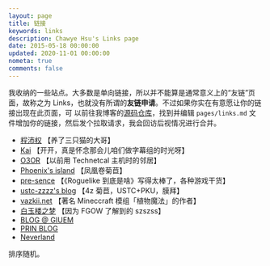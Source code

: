 ```yaml
---
layout: page
title: 链接
keywords: links
description: Chawye Hsu's Links page
date: 2015-05-18 00:00:00
updated: 2020-11-01 00:00:00
nometa: true
comments: false
---
```


我收纳的一些站点。大多数是单向链接，所以并不能算是通常意义上的“友链”页面，故称之为
Links，也就没有所谓的**友链申请**。不过如果你实在有意愿让你的链接出现在此页面，可
以前往我博客的[源码仓库](https://github.com/chawyehsu/blog.ziroo.top)，找到并编辑
`pages/links.md` 文件增加你的链接，然后发个拉取请求，我会回访后视情况进行合并。

 - [程沛权](https://chengpeiquan.com) 【养了三只猫的大哥】
 - [Kai](https://kclu.net) 【开开，真是怀念那会儿咱们做字幕组的时光呀】
 - [O3OR](http://o3or.com) 【以前用 Technetcal 主机时的邻居】
 - [Phoenix's island](https://blog.phoenixlzx.com) 【凤凰卷菊苣】
 - [pre-sence](http://pre-sence.com) 【《Roguelike 到底是啥》写得太棒了，各种游戏干货】
 - [ustc-zzzz's blog](http://blog.ustc-zzzz.net) 【4z 菊苣，USTC+PKU，膜拜】
 - [vazkii.net](https://vazkii.net) 【著名 Mineccraft 模组「植物魔法」的作者】
 - [白玉楼之梦](http://blog.hakugyokurou.net) 【因为 FGOW 了解到的 szszss】
 - [BLOG @ GIUEM](https://www.giuem.com)
 - [PRIN BLOG](https://printempw.github.io)
 - [Neverland](https://type.cyhsu.xyz)

排序随机。
